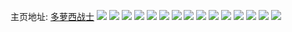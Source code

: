主页地址: [多萝西战士](https://weibo.com/u/6888704958) 
![](https://wx4.sinaimg.cn/mw2000/007wciQuly1h9p6dv7af3j32b226snpe.jpg) 
![](https://wx4.sinaimg.cn/mw2000/007wciQuly1h9p6d401jgj31ez1vyb29.jpg) 
![](https://wx4.sinaimg.cn/mw2000/007wciQuly1h9p6e0rfb1j32c0340u0y.jpg) 
![](https://wx4.sinaimg.cn/mw2000/007wciQuly1h9p6e2e5qsj31yz2s1e83.jpg) 
![](https://wx4.sinaimg.cn/mw2000/007wciQuly1h9p6cegb5lj30wi0lak20.jpg) 
![](https://wx4.sinaimg.cn/mw2000/007wciQuly1h9p6emgbhhj32c035pe86.jpg) 
![](https://wx4.sinaimg.cn/mw2000/007wciQuly1h9p6e6cku9j32c0340qv6.jpg) 
![](https://wx4.sinaimg.cn/mw2000/007wciQuly1h9p6dh7kodj32c03401ky.jpg) 
![](https://wx4.sinaimg.cn/mw2000/007wciQuly1h9p6eguy1tj32c0340qv8.jpg) 
![](https://wx4.sinaimg.cn/mw2000/007wciQuly1h9p6co5stnj30bd0a03zm.jpg) 
![](https://wx4.sinaimg.cn/mw2000/007wciQuly1h9p6e939zaj32c0340b2b.jpg) 
![](https://wx4.sinaimg.cn/mw2000/007wciQuly1h8w8omx49zj30wi0iv785.jpg) 
![](https://wx4.sinaimg.cn/mw2000/007wciQuly1h8u33xmwmwj30wi17hq9k.jpg) 
![](https://wx4.sinaimg.cn/mw2000/007wciQuly1h938z8o1chj30sg0xwaga.jpg) 
![](https://wx4.sinaimg.cn/mw2000/007wciQuly1h6s8hildivj32c0340h1e.jpg) 
